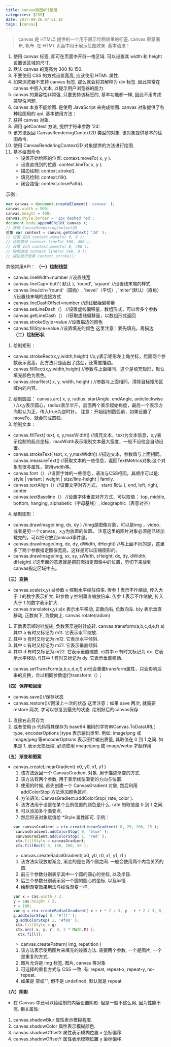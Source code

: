 ```yaml
---
title: canvas画图API整理
categories: [CSS]
date: 2017-09-26 07:51:10
tags: [canvas]
---
```


> canvas 是 HTML5 提供的一个用于展示绘图效果的标签. 
canvas 原意画布, 帆布. 在 HTML 页面中用于展示绘图效果. 基本语法： 
1. 使用 canvas 标签, 即可在页面中开辟一格区域. 可以设置其 width 和 height 设置该区域的尺寸. 
2. 默认 canvas 的宽高为 300 和 150. 
3. 不要使用 CSS 的方式设置宽高, 应该使用 HTML 属性. 
4. 如果浏览器不支持 canvas 标签, 那么就会将其解释为 div 标签. 因此常常在 canvas 中嵌入文本, 以提示用户浏览器的能力. 
5. canvas 的兼容性非常强, 只要支持该标签的, 基本功能都一样, 因此不用考虑兼容性问题. 
6. canvas 本身不能绘图. 是使用 JavaScript 来完成绘图. canvas 对象提供了各种绘图用的 api. 
基本使用方法： 
1. 获得 canvas 对象. 
2. 调用 getContext 方法, 提供字符串参数 '2d'. 
3. 该方法返回 CanvasRenderingContext2D 类型的对象. 该对象提供基本的绘图命令. 
4. 使用 CanvasRenderingContext2D 对象提供的方法进行绘图. 
5. 基本绘图命令 
	* 设置开始绘图的位置: context.moveTo( x, y ). 
	* 设置直线到的位置: context.lineTo( x, y ). 
   * 描边绘制: context.stroke(). 
	* 填充绘制: context.fill(). 
	* 闭合路径: context.closePath(). 

<!--more-->
示例： 
```javascript
var canvas = document.createElement( 'canvas' ); 
canvas.width = 500; 
canvas.height = 400; 
canvas.style.border = '1px dashed red'; 
document.body.appendChild( canvas ); 
// 获得 CanvasRenderingContext2D 
对象 var context = canvas.getContext( '2d' ); 
// 设置 起点 context.moveTo( 0, 0 ); 
// 绘制直线 context.lineTo( 500, 400 ); 
// 设置 起点 context.moveTo( 0, 400 ); 
// 绘制直线 context.lineTo( 500, 0 ); 
// 描边显示效果 context.stroke(); 
```

其他常用API： 
**（一）绘制线型** 
 * canvas.lineWidth=number //设置线宽
 * canvas.lineCap='butt'( 默认 ), 'round', 'square' //设置线末端的样式 
 * canvas.lineJoin='round'（圆角）, 'bevel'（平切）, 'miter'(默认)（直角） //设置线末端的连接方式 
 * canvas.lineDashOffset=number //虚线起始偏移量 
 * canvas.setLineDash（） //设置虚线偏移量，数组形式，可以传多个参数 
 * canvas.getLineDash（） //获取虚线偏移量，以数组形式返回 
 * canvas.strokeStyle=value //设置描边的颜色 
 * canvas.fillStyle=value //设置填充的颜色 这里注意：要先填充，再描边
 **（二）绘制形状** 
 1. 绘制矩形：
* canvas.strokeRect(x,y,width,height) //x,y表示矩形左上角坐标，后面两个参数表示宽高，此方法只是画出了路劲，还需要描边。 
* canvas.fillRect(x,y,width,height) //参数与上面相同，这个是填充矩形，默认填充颜色为黑色。 
* canvas.clearRect( x, y, width, height ) //参数与上面相同，清除目标矩形区域内的内容。 
2. 绘制圆弧： 
canvas.arc( x, y, radius. startAngle. endAngle, anticlockwise ) //x,y表示圆心，radius表示半斤，后面两个表示起始角度，最后一个表示方向默认为正，传入true为逆时针。 
 注意：开始绘制圆弧前，如果设置了moveTo，就会形成圆弧。 
3. 绘制文本： 
* canvas.fillText( text, x, y,maxWidth\]) //填充文本，text为文本信息，x,y表示绘制的起点坐标，maxWidth表示限制文本最大宽度，一般不设他会自动设置。 
* canvas.strokeText( text, x, y,maxWidth\]) //描边文本，参数值与上面相同。 canvas.measureText() //获取文本的一些信息，返回TextMetrics对象.这个对象有很多属性，常用width等。 
 * canvas.font（） //设置字体的一些信息，语法与CSS相同，其顺序可以是: style | variant | weight | size/line-height | family. 
 * canvas.textAlign（）//设置文字对齐方式， start( 默认 ), end, left, right, center. 
 * canvas.textBaseline（） //设置字体垂直对齐方式，可以取值： top, middle, bottom, hanging, alphabetic（字母基线）, ideographic（表意对齐） 

4. 绘制图形： 
* canvas.drawImage( img, dx, dy ) //img是图像对象，可以是img ，video，或者是另一个canvas，x,y为放置的位置。 
注意这里的图片对象必须是已经加载完的，可以把它放到onload事件里。 
* canvas.drawImage(img, dx, dy, dWidth, dHeight) //与上面不同的是，这里多了两个参数指定图像宽高，这样是可以压缩图形的。 
* canvas.drawImage(img, sx, sy, sWidth, sHeight, dx, dy, dWidth, dHeight) //这里面的意思就是把前面指定图像中的位置，剪切下来放到canvas指定区域中去。 

 **（三）变换** 
 * canvas.scale(x,y) a)参数 x 控制水平缩放倍率. 传参 1 表示不作缩放, 传入大于 1 的数字表示扩大. B)参数 y 控制垂直缩放倍率. 传参 1 表示不作缩放, 传入大于 1 的数字表示扩大. 
 * canvas.translate(x,y) a)x 表示水平移动, 正数向右, 负数向左. b)y 表示垂直移动, 正数向下, 负数向上. canvas.rotate(radian) 
 1. 正数表示顺时针旋转, 负数表示逆时针旋转. canvas.transform(a,b,c,d,e,f) a)其中 a 有时又标记为 m11. 它表示水平缩放. 
 2. 其中 b 有时又标记为 m12. 它表示水平倾斜. 
 3. 其中 c 有时又标记为 m21. 它表示垂直倾斜. 
 4. 其中 d 有时又标记为 m22. 它表示垂直缩放. e)其中 e 有时又标记为 dx. 它表示水平移动. f)其中 f 有时又标记为 dy. 它表示垂直移动. 
 * canvas.setTransForm(a,b,c,d,e,f) a)他会重置transform属性，只会影响后来的变换，会以相同参数运行transform（）； 

 **（四）保存和回滚**
* canvas.save()//保存状态 
* canvas.restore()//回滚上一次的状态 这里注意：如果 save 两次, 就需要 restore 两次, 才可以恢复到最先的状态. 绘制好后的canvas保存 
1. 直接右击另存为 
2. 或者使用 js 代码将其保存为 base64 编码的字符串Canvas.ToDataURL( type, encoderOptions )type 表示输出类型. 
例如: image/png 或 image/jpeg 等encoderOptions 表示图片输出质量, 其取值在 0 到 1 之间. 
如果是 1, 表示无损压缩, 必须使用 image/jpeg 或 image/webp 才起作用

**（五）渐变和图案** 
* canvas.createLinearGradient( x0, y0, x1, y1 ) 
  1. 该方法返回一个 CanvasGradient 对象. 用于描述渐变的方式. 
  2. 该方法有两个参数, 用于表示线型渐变的方向与位置. 
  3. 使用的时候, 首先创建一个 CanvasGradient 对象, 然后利用 addColorStop 方法添加颜色区间. 
  4. 方法语法: CanvasGradient.addColorStop( rate, color ). 
  5. 该方法用于设置在某个比例位置的颜色是什么. rate 的取值是 0 到 1 之间. 
  6. 可以添加多个渐变点. 
  7. 然后将该对象赋值给 *Style 属性即可. 
  示例： 
  ```javascript
  var canvasGradient = ctx.createLinearGradient( 0, 25, 200, 25 );
   canvasGradient.addColorStop( 0, 'blue' ); 
   canvasGradient.addColorStop( 1, 'red' ); 
   ctx.fillStyle = canvasGradient; 
   ctx.fillRect( 0, 100, 200, 50 ); 
   ```
   * canvas.createRadialGradient( x0, y0, r0, x1, y1, r1 ) 
   1. 该方法实现放射渐变, 渐变的是在两个圆之间. 一般会使用两个内含关系的圆. 
   2. 前三个参数分别表示其中一个圆的圆心的坐标, 以及半径. 
   3. 后三个参数分别表示另一个圆的圆心的坐标, 以及半径. 
   4. 绘制渐变效果用法与线性渐变一样. 
   ```javascript
   var x = cas.width / 2, 
   y = cas.height / 2, 
   r = 100; 
   var g = ctx.createRadialGradient( x + r * 2 / 3, y - r * 2 / 3, 0, x + r / 3, y - r / 3, r * 4 / 3 ); 
   g.addColorStop( 0, '#fff' );
    g.addColorStop( 1, '#f00' ); 
    ctx.fillStyle = g; 
    ctx.arc( x, y, r, 0, 2 * Math.PI );
     ctx.fill(); 
  ```
  * canvas.createPattern( img, repetition ) 
  1. 该方法表示使用图片来填充的设置方法. 需要两个参数, 一个是图片, 一个是重复的方式. 
  2. 图片允许是 img 标签, 图片, canvas 等对象 
  3. 可选择的重复方式与 CSS 一致. 有: repeat, repeat-x, repeat-y, no-repeat. 
  4. 如果是 空或"", 但不是 undefined, 默认就是 repeat. 
  
 **（六）阴影** 
 * 在 Canvas 中还可以给绘制的内容设置阴影. 但是一般不这么用, 因为性能不高. 相关属性: 
 1. canvas.shadowBlur 属性表示模糊程度. 
 2. canvas.shadowColor 属性表示模糊颜色. 
 3. canvas.shadowOffsetX 属性表示模糊位置 x 坐标偏移. 
 4. canvas.shadowOffsetY 属性表示模糊位置 y 坐标偏移.